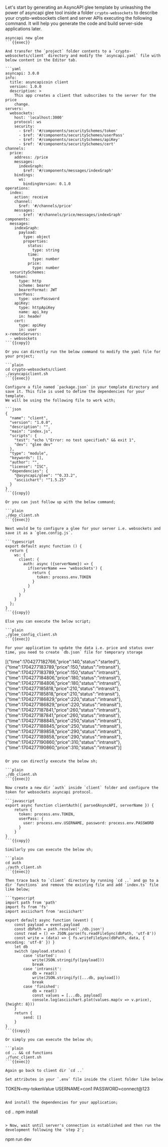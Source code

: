 Let's start by generating an AsyncAPI glee template by unleashing the power of asyncapi glee tool inside a folder `crypto-websockets` to describe your crypto-websockets client and server APIs executing the following command. It will help you generate the code and build server-side applications later.

```plain
asyncapi new glee
```{{exec}}

And transfer the `project` folder contents to a `crypto-websockets/client` directory and modify the `asyncapi.yaml` file with below content in the Editor tab.

```yaml
asyncapi: 3.0.0
info:
  title: asyncapicoin client
  version: 1.0.0
  description: >
    This app creates a client that subscribes to the server for the price
    change.
servers:
  websockets:
    host: 'localhost:3000'
    protocol: ws
    security:
      - $ref: '#/components/securitySchemes/token'
      - $ref: '#/components/securitySchemes/userPass'
      - $ref: '#/components/securitySchemes/apiKey'
      - $ref: '#/components/securitySchemes/cert'
channels:
  price:
    address: /price
    messages:
      indexGraph:
        $ref: '#/components/messages/indexGraph'
    bindings:
      ws:
        bindingVersion: 0.1.0
operations:
  index:
    action: receive
    channel:
      $ref: '#/channels/price'
    messages:
      - $ref: '#/channels/price/messages/indexGraph'
components:
  messages:
    indexGraph:
      payload:
        type: object
        properties:
          status:
            type: string
          time:
            type: number
          price:
            type: number
  securitySchemes:
    token:
      type: http
      scheme: bearer
      bearerFormat: JWT
    userPass:
      type: userPassword
    apiKey:
      type: httpApiKey
      name: api_key
      in: header
    cert:
      type: apiKey
      in: user
x-remoteServers:
  - websockets
```{{copy}}

Or you can directly run the below command to modify the yaml file for your project;

```plain
cd crypto-websockets/client
./asyncapiclient.sh
```{{exec}}

Configure a file named `package.json` in your template directory and save it. This file is used to define the dependencies for your template.
We will be using the following file to work with;

```json
{
  "name": "client",
  "version": "1.0.0",
  "description": "",
  "main": "index.js",
  "scripts": {
    "test": "echo \"Error: no test specified\" && exit 1",
    "dev": "glee dev"
  },
  "type": "module",
  "keywords": [],
  "author": "",
  "license": "ISC",
  "dependencies": {
    "@asyncapi/glee": "^0.33.2",
    "asciichart": "^1.5.25"
  }
}
```{{copy}}

Or you can just follow up with the below command;

```plain
./dep_client.sh
```{{exec}}

Next would be to configure a glee for your server i.e. websockets and save it as a `glee.config.js`.

```typescript
export default async function () {
  return {
    ws: {
      client: {
        auth: async ({serverName}) => {
          if(serverName === 'websockets') {
            return {
              token: process.env.TOKEN
            }
          }
        }
      }
    }
  };
}
```{{copy}}

Else you can execute the below script;

```plain
./glee_config_client.sh
```{{exec}}

For your application to update the data i.e. price and status over time, you need to create `db.json` file for temporary storage

```
[{"time":1704277182766,"price":140,"status":"started"},{"time":1704277183789,"price":150,"status":"intransit"},{"time":1704277183789,"price":150,"status":"intransit"},{"time":1704277184806,"price":180,"status":"intransit"},{"time":1704277184806,"price":180,"status":"intransit"},{"time":1704277185818,"price":210,"status":"intransit"},{"time":1704277185818,"price":210,"status":"intransit"},{"time":1704277186829,"price":220,"status":"intransit"},{"time":1704277186829,"price":220,"status":"intransit"},{"time":1704277187841,"price":260,"status":"intransit"},{"time":1704277187841,"price":260,"status":"intransit"},{"time":1704277188845,"price":250,"status":"intransit"},{"time":1704277188845,"price":250,"status":"intransit"},{"time":1704277189858,"price":290,"status":"intransit"},{"time":1704277189858,"price":290,"status":"intransit"},{"time":1704277190860,"price":310,"status":"intransit"},{"time":1704277190860,"price":310,"status":"intransit"}]
```{{copy}}

Or you can directly execute the below sh;

```plain
./db_client.sh
```{{exec}}

Now create a new dir `auth` inside `client` folder and configure the token for websockets asyncapi protocol. 

```javascript
export async function clientAuth({ parsedAsyncAPI, serverName }) {
    return {
      token: process.env.TOKEN,
      userPass: {
        user: process.env.USERNAME, password: process.env.PASSWORD
      }
    }
}
```{{copy}}

Similarly you can execute the below sh;

```plain
cd auth
./auth_client.sh
```{{exec}}

Then trace back to `client` directory by running `cd ..` and go to a dir `functions` and remove the existing file and add `index.ts` file like below;

```typescript
import path from 'path'
import fs from 'fs'
import asciichart from 'asciichart'

export default async function (event) {
    const payload = event.payload
    const dbPath = path.resolve('./db.json')
    const read = () => JSON.parse(fs.readFileSync(dbPath, 'utf-8'))
    const write = (data) => { fs.writeFileSync(dbPath, data, { encoding: 'utf-8' }) }
    let db
    switch (payload.status) {
        case 'started':
            write(JSON.stringify([payload]))
            break
        case 'intransit':
            db = read()
            write(JSON.stringify([...db, payload]))
            break
        case 'finished':
            db = read()
            const values = [...db, payload]
            console.log(asciichart.plot(values.map(v => v.price), {height: 8}))
    }
    return {
        send: []
    }
}
```{{copy}}

Or simply you can execute the below sh;

```plain
cd .. && cd functions
./func_client.sh
```{{exec}}

Again go back to client dir `cd ..` 

Set attributes in your `.env` file inside the client folder like below

```
TOKEN=my-tokenValue
USERNAME=con1
PASSWORD=connect@123
```{{copy}}

And install the dependencies for your application;

```
cd ..
npm install
```{{exec}}

> Now, wait until server's connection is established and then run the development following the `step 2`;

```
npm run dev
```{{exec}}
